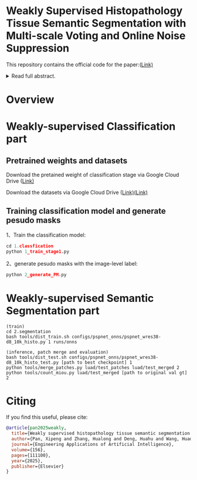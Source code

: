 # Weakly Supervised Histopathology Tissue Semantic Segmentation with Multi-scale Voting and Online Noise Suppression
This repository contains the official code for the paper:([Link)](https://www.sciencedirect.com/science/article/pii/S0952197625011017)
<details>
<summary>Read full abstract.</summary>
The development of an Artificial Intelligence (AI) assisted tissue segmentation method of digital pathology images is critical for cancer diagnosis and prognosis. Excellent performance has been achieved with the current fully supervised segmentation approach, which relies on a huge number of annotated data. However, drawing dense pixel-level annotations on the giga-pixel whole slide image (WSI) is extremely time-consuming and labor-intensive. To this end, we propose a tissue segmentation method using only patch-level classification labels to reduce such annotation burden and significantly improve the quality of the pseudo-masks. We introduce a framework with two phases of classification and segmentation. In the classification phase, we propose a multi-scale voting method on the Class Activation Map (CAM) based model to obtain more stable pseudo masks. In the segmentation phase, an Online Noise Suppression Strategy (ONSS) is proposed to encourage the model to focus on more reliable signals in the pseudo mask rather than noisy signals. Extensive experiments on two weakly supervised pathology image tissue segmentation datasets Lung Adenocarcinoma (LUAD-HistoSeg) and Breast Cancer Semantic Segmentation (BCSS-WSSS) demonstrate our model outperforms state-of-the-art weakly-supervised semantic segmentation (WSSS) methods using patch-level labels. Furthermore, our method exhibits superior generalization ability compared to other models, and demonstrates promising adaptation performance on unseen domains with only small amounts of data.
</details>

# Overview





# Weakly-supervised Classification part

## Pretrained weights and datasets

Download the pretained weight of classification stage via Google Cloud Drive ([Link)](https://drive.google.com/file/d/1Rka2SzqAwxUEFb28tbmiy2anhkkFOnTg/view?usp=drive_link)

Download the datasets via Google Cloud Drive ([Link)](https://drive.google.com/file/d/1lWAeCp6UN30VRVmqv97kA2sJ1Pp2frhC/view?usp=drive_link)([Link)](https://drive.google.com/file/d/178eSM9xs5jITt5P2kjaswDlJzwlU5gps/view?usp=drive_link)

## Training classification model and generate pesudo masks

1、Train the classification model:

```python
cd 1.classfication
python 1_train_stage1.py
```

2、generate pesudo masks with the image-level label:

```python
python 2_generate_PM.py
```

# Weakly-supervised Semantic Segmentation part
    
    (train)
    cd 2.segmentation
    bash tools/dist_train.sh configs/pspnet_onns/pspnet_wres38-d8_10k_histo.py 1 runs/onns
    
    (inference, patch merge and evaluation)
    bash tools/dist_test.sh configs/pspnet_onns/pspnet_wres38-d8_10k_histo_test.py [path to best checkpoint] 1
    python tools/merge_patches.py luad/test_patches luad/test_merged 2
    python tools/count_miou.py luad/test_merged [path to original val gt] 2

# Citing

If you find this useful, please cite:
```bibtex
@article{pan2025weakly,
  title={Weakly supervised histopathology tissue semantic segmentation with multi-scale voting and online noise suppression},
  author={Pan, Xipeng and Zhang, Hualong and Deng, Huahu and Wang, Huadeng and Li, Lingqiao and Liu, Zhenbing and Wang, Lin and An, Yajun and Lu, Cheng and Liu, Zaiyi and others},
  journal={Engineering Applications of Artificial Intelligence},
  volume={156},
  pages={111100},
  year={2025},
  publisher={Elsevier}
}
```

